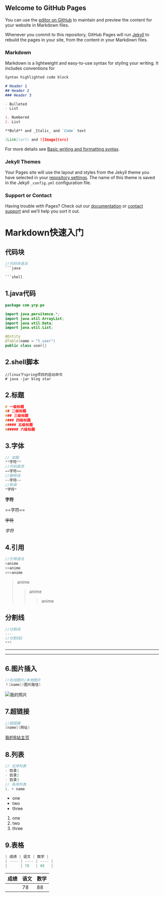 ## Welcome to GitHub Pages

You can use the [editor on GitHub](https://github.com/Akinome/markdown-nore/edit/main/docs/index.md) to maintain and preview the content for your website in Markdown files.

Whenever you commit to this repository, GitHub Pages will run [Jekyll](https://jekyllrb.com/) to rebuild the pages in your site, from the content in your Markdown files.

### Markdown

Markdown is a lightweight and easy-to-use syntax for styling your writing. It includes conventions for

```markdown
Syntax highlighted code block

# Header 1
## Header 2
### Header 3

- Bulleted
- List

1. Numbered
2. List

**Bold** and _Italic_ and `Code` text

[Link](url) and ![Image](src)
```

For more details see [Basic writing and formatting syntax](https://docs.github.com/en/github/writing-on-github/getting-started-with-writing-and-formatting-on-github/basic-writing-and-formatting-syntax).

### Jekyll Themes

Your Pages site will use the layout and styles from the Jekyll theme you have selected in your [repository settings](https://github.com/Akinome/markdown-nore/settings/pages). The name of this theme is saved in the Jekyll `_config.yml` configuration file.

### Support or Contact

Having trouble with Pages? Check out our [documentation](https://docs.github.com/categories/github-pages-basics/) or [contact support](https://support.github.com/contact) and we’ll help you sort it out.
# Markdown快速入门
## 代码块
```java
//代码块语法
```java

```shell 
```
## 1.java代码
```java
package com.yrp.po

import java.persitence.*;
import java.util.ArrayList;
import java.util.Data;
import java.util.List;

@Entity
@Table(name = "t_user")
public class user{}
```
## 2.shell脚本
```shell
//linux下spring项目的启动命令
# java -jar blog star
```
## 2.标题
```c
# 一级标题
## 二级标题
### 三级标题
#### 四级标题
##### 五级标题
###### 六级标题
```
## 3.字体
```c
// 加粗
**字符**
//代码高亮
==字符==
//删除线
~~字符~~
//斜体
*字符*
```
**字符**

==字符==

~~字符~~

*字符*


## 4.引用
```c
//引用语法
>anime
>>anime
>>>anime
```
>anime
>>anime
>>>anime
## 分割线
```c
//分割线
---
//分割线2
***
```
---
***
## 6.图片插入
```c
//在线图片/本地图片
！[name](图片路径)
```
![我的照片](https://i0.hdslb.com/bfs/archive/669f29ce1f4d26a386a67351c17dc716149fc44b.jpg)
## 7.超链接
```c
//超链接
[name](网址)
```
[我的B站主页](https://space.bilibili.com/395022015/)
## 8.列表
```c
// 无序列表
- 目录1
- 目录2
- 目录3
// 有序列表
1. + name
```
- one
- two
- three
1. one
2. two
3. three
## 9.表格
```c
| 成绩 | 语文 | 数学 |
| ---- | ---- | ---- |
|      | 78   | 88   |
```
| 成绩 | 语文 | 数学 |
| ---- | ---- | ---- |
|      | 78   | 88   |


